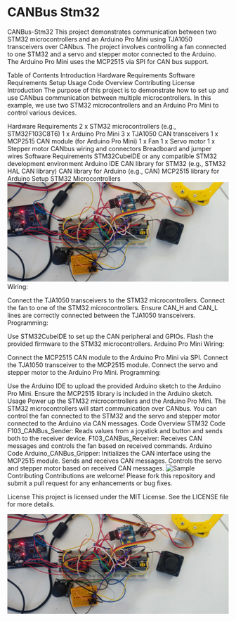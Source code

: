 # CANBus Stm32
CANBus-Stm32
This project demonstrates communication between two STM32 microcontrollers and an Arduino Pro Mini using TJA1050 transceivers over CANbus. The project involves controlling a fan connected to one STM32 and a servo and stepper motor connected to the Arduino. The Arduino Pro Mini uses the MCP2515 via SPI for CAN bus support.

Table of Contents
Introduction
Hardware Requirements
Software Requirements
Setup
Usage
Code Overview
Contributing
License
Introduction
The purpose of this project is to demonstrate how to set up and use CANbus communication between multiple microcontrollers. In this example, we use two STM32 microcontrollers and an Arduino Pro Mini to control various devices.

Hardware Requirements
2 x STM32 microcontrollers (e.g., STM32F103C8T6)
1 x Arduino Pro Mini
3 x TJA1050 CAN transceivers
1 x MCP2515 CAN module (for Arduino Pro Mini)
1 x Fan
1 x Servo motor
1 x Stepper motor
CANbus wiring and connectors
Breadboard and jumper wires
Software Requirements
STM32CubeIDE or any compatible STM32 development environment
Arduino IDE
CAN library for STM32 (e.g., STM32 HAL CAN library)
CAN library for Arduino (e.g., CAN)
MCP2515 library for Arduino
Setup
STM32 Microcontrollers
![Sample](https://github.com/Emrecanbl/CANBus-Stm32/blob/main/Foto_1.jpg?raw=true)
Wiring:

Connect the TJA1050 transceivers to the STM32 microcontrollers.
Connect the fan to one of the STM32 microcontrollers.
Ensure CAN_H and CAN_L lines are correctly connected between the TJA1050 transceivers.
Programming:

Use STM32CubeIDE to set up the CAN peripheral and GPIOs.
Flash the provided firmware to the STM32 microcontrollers.
Arduino Pro Mini
Wiring:

Connect the MCP2515 CAN module to the Arduino Pro Mini via SPI.
Connect the TJA1050 transceiver to the MCP2515 module.
Connect the servo and stepper motor to the Arduino Pro Mini.
Programming:

Use the Arduino IDE to upload the provided Arduino sketch to the Arduino Pro Mini.
Ensure the MCP2515 library is included in the Arduino sketch.
Usage
Power up the STM32 microcontrollers and the Arduino Pro Mini.
The STM32 microcontrollers will start communication over CANbus.
You can control the fan connected to the STM32 and the servo and stepper motor connected to the Arduino via CAN messages.
Code Overview
STM32 Code
F103_CANBus_Sender: Reads values from a joystick and button and sends both to the receiver device.
F103_CANBus_Receiver: Receives CAN messages and controls the fan based on received commands.
Arduino Code
Arduino_CANBus_Gripper:
Initializes the CAN interface using the MCP2515 module.
Sends and receives CAN messages.
Controls the servo and stepper motor based on received CAN messages.
![Sample](https://github.com/Emrecanbl/CANBus-Stm32/blob/main/8z2xup.gif)
Contributing
Contributions are welcome! Please fork this repository and submit a pull request for any enhancements or bug fixes.

License
This project is licensed under the MIT License. See the LICENSE file for more details.


![Sample](https://github.com/Emrecanbl/CANBus-Stm32/blob/main/Foto_1.jpg?raw=true)
